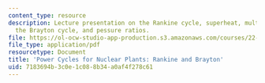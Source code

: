 ```yaml
---
content_type: resource
description: Lecture presentation on the Rankine cycle, superheat, multi-fluid cycles,
  the Brayton cycle, and pessure ratios.
file: https://ol-ocw-studio-app-production.s3.amazonaws.com/courses/22-091-nuclear-reactor-safety-spring-2008/7183694b3c0e1c088b34a0af4f278c61_MIT22_091S08_lec08.pdf
file_type: application/pdf
resourcetype: Document
title: 'Power Cycles for Nuclear Plants: Rankine and Brayton'
uid: 7183694b-3c0e-1c08-8b34-a0af4f278c61
---
```

